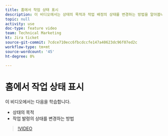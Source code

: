 ```yaml
---
title: 홈에서 작업 상태 표시
description: 이 비디오에서는 상태의 목적과 작업 배정의 상태를 변경하는 방법을 알아봅니다.
topic: null
activity: use
doc-type: feature video
team: Technical Marketing
kt: Jira ticket
source-git-commit: 7cdce710ecc6fbcdccfe147a40623dc96f07ed2c
workflow-type: tm+mt
source-wordcount: '45'
ht-degree: 0%

---
```


# 홈에서 작업 상태 표시

이 비디오에서는 다음을 학습합니다.

* 상태의 목적
* 작업 발령의 상태를 변경하는 방법

>[!VIDEO](https://video.tv.adobe.com/v/335101/?quality=12)
